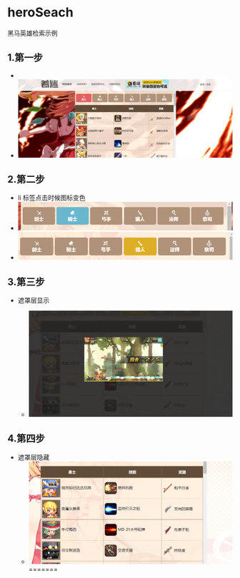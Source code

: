 # heroSeach
黑马英雄检索示例

## 1.第一步

* 
* ![](.\img\1573528496095.png)



## 2.第二步

*  li 标签点击时候图标变色
  *  ![1573528638312](./img/1573528638312.png)
  * ![1573528663633](./img/1573528663633.png)

## 3.第三步

* 遮罩层显示

  * ![1573528765620](./img/1573528765620.png)

    



## 4.第四步

* 遮罩层隐藏
  * ![1573528908210](./img/1573528908210.png)
=======



